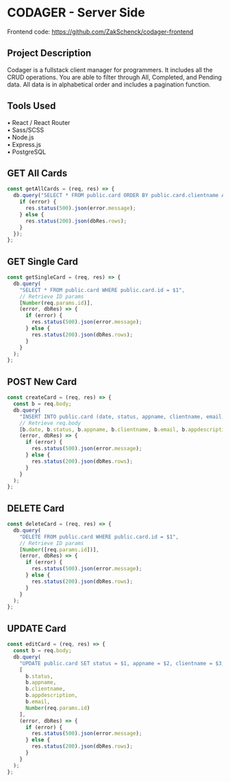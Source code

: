 # CODAGER - Server Side
Frontend code: https://github.com/ZakSchenck/codager-frontend
## Project Description 
Codager is a fullstack client manager for programmers. It includes all the CRUD operations. You are able to filter through All, Completed, and Pending data. All data is in alphabetical order and includes a pagination function.
## Tools Used
• React / React Router <br>
• Sass/SCSS <br>
• Node.js <br>
• Express.js <br>
• PostgreSQL 

## GET All Cards
```js
const getAllCards = (req, res) => {
  db.query("SELECT * FROM public.card ORDER BY public.card.clientname ASC", (error, dbRes) => {
    if (error) {
      res.status(500).json(error.message);
    } else {
      res.status(200).json(dbRes.rows);
    }
  });
};
```
## GET Single Card
```js
const getSingleCard = (req, res) => {
  db.query(
    "SELECT * FROM public.card WHERE public.card.id = $1",
    // Retrieve ID params
    [Number(req.params.id)],
    (error, dbRes) => {
      if (error) {
        res.status(500).json(error.message);
      } else {
        res.status(200).json(dbRes.rows);
      }
    }
  );
};
```
## POST New Card
```js
const createCard = (req, res) => {
  const b = req.body;
  db.query(
    "INSERT INTO public.card (date, status, appname, clientname, email, appdescription) VALUES ($1, $2, $3, $4, $5, $6) RETURNING *",
    // Retrieve req.body
    [b.date, b.status, b.appname, b.clientname, b.email, b.appdescription],
    (error, dbRes) => {
      if (error) {
        res.status(500).json(error.message);
      } else {
        res.status(200).json(dbRes.rows);
      }
    }
  );
};
```
## DELETE Card
```js
const deleteCard = (req, res) => {
  db.query(
    "DELETE FROM public.card WHERE public.card.id = $1",
    // Retrieve ID params
    [Number([req.params.id])],
    (error, dbRes) => {
      if (error) {
        res.status(500).json(error.message);
      } else {
        res.status(200).json(dbRes.rows);
      }
    }
  );
};
```
## UPDATE Card
```js
const editCard = (req, res) => {
  const b = req.body;
  db.query(
    "UPDATE public.card SET status = $1, appname = $2, clientname = $3, appdescription = $4, email = $5  WHERE public.card.id = $6 RETURNING *",
    [
      b.status,
      b.appname,
      b.clientname,
      b.appdescription,
      b.email,
      Number(req.params.id)
    ],
    (error, dbRes) => {
      if (error) {
        res.status(500).json(error.message);
      } else {
        res.status(200).json(dbRes.rows);
      }
    }
  );
};
```
